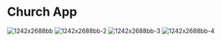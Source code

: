 # Church App

![1242x2688bb](https://user-images.githubusercontent.com/15187899/176021682-9585608c-60c0-4735-bff7-af506e230b2d.png) ![1242x2688bb-2](https://user-images.githubusercontent.com/15187899/176021695-d78103ec-2db3-46fc-89e5-d2f436b3d0a6.png)
![1242x2688bb-3](https://user-images.githubusercontent.com/15187899/176021711-a2dda449-f1e0-4768-be51-3366a20f96a4.png)
![1242x2688bb-4](https://user-images.githubusercontent.com/15187899/176021717-d1f3aa94-c7f8-4f5d-b463-f5f92bc24b3c.png)
